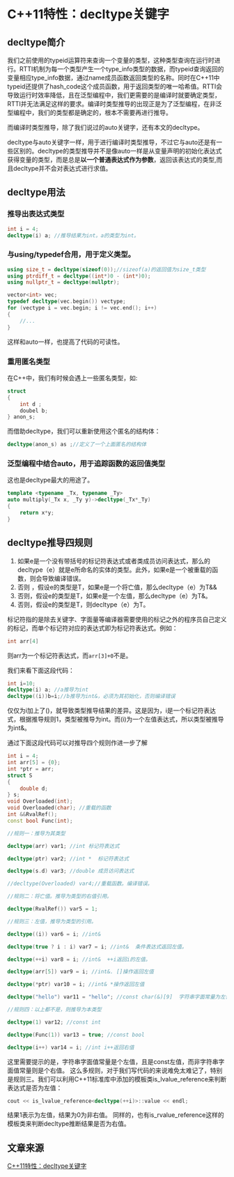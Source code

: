 # C++11特性：decltype关键字

## decltype简介

我们之前使用的typeid运算符来查询一个变量的类型，这种类型查询在运行时进行。RTTI机制为每一个类型产生一个type_info类型的数据，而typeid查询返回的变量相应type_info数据，通过name成员函数返回类型的名称。同时在C++11中typeid还提供了hash_code这个成员函数，用于返回类型的唯一哈希值。RTTI会导致运行时效率降低，且在泛型编程中，我们更需要的是编译时就要确定类型，RTTI并无法满足这样的要求。编译时类型推导的出现正是为了泛型编程，在非泛型编程中，我们的类型都是确定的，根本不需要再进行推导。

而编译时类型推导，除了我们说过的auto关键字，还有本文的decltype。

decltype与auto关键字一样，用于进行编译时类型推导，不过它与auto还是有一些区别的。decltype的类型推导并不是像auto一样是从变量声明的初始化表达式获得变量的类型，而是总是**以一个普通表达式作为参数**，返回该表达式的类型,而且decltype并不会对表达式进行求值。

## decltype用法

### 推导出表达式类型

```c++
int i = 4;
decltype(i) a; //推导结果为int。a的类型为int。
```

### 与using/typedef合用，用于定义类型。

```c++
using size_t = decltype(sizeof(0));//sizeof(a)的返回值为size_t类型
using ptrdiff_t = decltype((int*)0 - (int*)0);
using nullptr_t = decltype(nullptr);
```

```c++
vector<int> vec;
typedef decltype(vec.begin()) vectype;
for (vectype i = vec.begin; i != vec.end(); i++)
{
    //...
}
```

这样和auto一样，也提高了代码的可读性。

### 重用匿名类型

在C++中，我们有时候会遇上一些匿名类型，如:

```c++
struct 
{
    int d ;
    doubel b;
} anon_s;
```

而借助decltype，我们可以重新使用这个匿名的结构体：

```c++
decltype(anon_s) as ;//定义了一个上面匿名的结构体
```

### 泛型编程中结合auto，用于追踪函数的返回值类型

这也是decltype最大的用途了。

```c++
template <typename _Tx, typename _Ty>
auto multiply(_Tx x, _Ty y)->decltype(_Tx*_Ty)
{
    return x*y;
}
```

## decltype推导四规则

1. 如果e是一个没有带括号的标记符表达式或者类成员访问表达式，那么的decltype（e）就是e所命名的实体的类型。此外，如果e是一个被重载的函数，则会导致编译错误。
2. 否则 ，假设e的类型是T，如果e是一个将亡值，那么decltype（e）为T&&
3. 否则，假设e的类型是T，如果e是一个左值，那么decltype（e）为T&。
4. 否则，假设e的类型是T，则decltype（e）为T。

标记符指的是除去关键字、字面量等编译器需要使用的标记之外的程序员自己定义的标记，而单个标记符对应的表达式即为标记符表达式。例如：

```c++
int arr[4]
```

则arr为一个标记符表达式，而`arr[3]+0`不是。

我们来看下面这段代码：

```c++
int i=10;
decltype(i) a; //a推导为int
decltype((i))b=i;//b推导为int&，必须为其初始化，否则编译错误
```

仅仅为i加上了()，就导致类型推导结果的差异。这是因为，i是一个标记符表达式，根据推导规则1，类型被推导为int。而(i)为一个左值表达式，所以类型被推导为int&。

通过下面这段代码可以对推导四个规则作进一步了解

```c++
int i = 4;
int arr[5] = {0};
int *ptr = arr;
struct S
{
    double d;
} s;
void Overloaded(int);
void Overloaded(char); //重载的函数
int &&RvalRef();
const bool Func(int);

//规则一：推导为其类型

decltype(arr) var1; //int 标记符表达式

decltype(ptr) var2; //int *  标记符表达式

decltype(s.d) var3; //double 成员访问表达式

//decltype(Overloaded) var4;//重载函数。编译错误。

//规则二：将亡值。推导为类型的右值引用。

decltype(RvalRef()) var5 = 1;

//规则三：左值，推导为类型的引用。

decltype((i)) var6 = i; //int&

decltype(true ? i : i) var7 = i; //int&  条件表达式返回左值。

decltype(++i) var8 = i; //int&  ++i返回i的左值。

decltype(arr[5]) var9 = i; //int&. []操作返回左值

decltype(*ptr) var10 = i; //int& *操作返回左值

decltype("hello") var11 = "hello"; //const char(&)[9]  字符串字面常量为左值，且为const左值。

//规则四：以上都不是，则推导为本类型

decltype(1) var12; //const int

decltype(Func(1)) var13 = true; //const bool

decltype(i++) var14 = i; //int i++返回右值
```

这里需要提示的是，字符串字面值常量是个左值，且是const左值，而非字符串字面值常量则是个右值。
这么多规则，对于我们写代码的来说难免太难记了，特别是规则三。我们可以利用C++11标准库中添加的模板类is_lvalue_reference来判断表达式是否为左值：

```c++
cout << is_lvalue_reference<decltype(++i)>::value << endl;
```

结果1表示为左值，结果为0为非右值。
同样的，也有is_rvalue_reference这样的模板类来判断decltype推断结果是否为右值。

## 文章来源

[C++11特性：decltype关键字](https://www.cnblogs.com/QG-whz/p/4952980.html)
